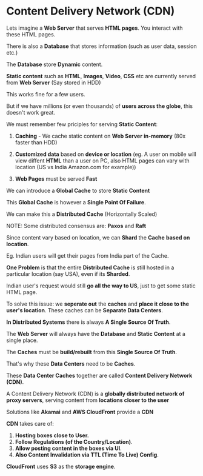 # Content Delivery Network (CDN)

Lets imagine a **Web Server** that serves **HTML pages**. You interact with these HTML pages. 

There is also a **Database** that stores information (such as user data, session etc.)

The **Database** store **Dynamic** content. 

**Static content** such as **HTML**, **Images**, **Video**, **CSS** etc are currently served from **Web Server** (Say stored in HDD)

This works fine for a few users. 

But if we have millions (or even thousands) of **users across the globe**, this doesn't work great. 

We must remember few priciples for serving **Static Content**: 

1. **Caching** - We cache static content on **Web Server** **in-memory** (80x faster than HDD)

2. **Customized data** based on **device or location** (eg. A user on mobile will view diffent **HTML** than a user on PC, also HTML pages can vary with location (US vs India Amazon.com for example))

3. **Web Pages** must be served **Fast** 


We can introduce a **Global Cache** to store **Static Content**

This **Global Cache** is however a **Single Point Of Failure**. 

We can make this a **Distributed Cache** (Horizontally Scaled)

NOTE: Some distributed consensus are: **Paxos** and **Raft**


Since content vary based on location, we can **Shard** the **Cache** **based on location**. 

Eg. Indian users will get their pages from India part of the Cache.

**One Problem** is that the entire **Distributed Cache** is still hosted in a particular location (say USA), even if its **Sharded**. 

Indian user's request would still **go all the way to US**, just to get some static HTML page. 


To solve this issue: we **seperate out** the **caches** and **place it close to the user's location**. These caches can be **Separate Data Centers**. 


**In Distributed Systems** there is always **A Single Source Of Truth**. 

The **Web Server** will always have the **Database** and **Static Content** at a single place. 

The **Caches** must be **build/rebuilt** from this **Single Source Of Truth**. 

That's why these **Data Centers** need to be **Caches**. 


These **Data Center Caches** together are called **Content Delivery Network (CDN)**. 

A Content Delivery Network (CDN) is a **globally distributed network of proxy servers**, serving content from **locations closer to the user**

Solutions like **Akamai** and **AWS CloudFront** provide a **CDN**

**CDN** takes care of: 
1. **Hosting boxes close to User.**
2. **Follow Regulations (of the Country/Location)**. 
3. **Allow posting content in the boxes via UI**. 
4. **Also Content Invalidation via TTL (Time To Live) Config**. 

**CloudFront** uses **S3** as the **storage engine**. 

